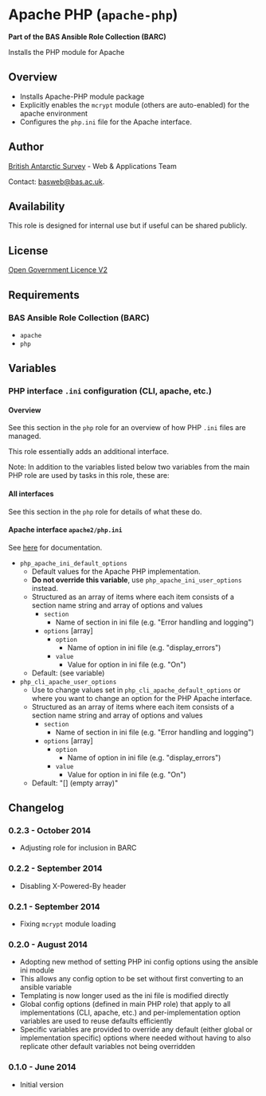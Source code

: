 # Apache PHP (`apache-php`)

**Part of the BAS Ansible Role Collection (BARC)**

Installs the PHP module for Apache

## Overview

* Installs Apache-PHP module package
* Explicitly enables the `mcrypt` module (others are auto-enabled) for the apache environment
* Configures the `php.ini` file for the Apache interface.

## Author

[British Antarctic Survey](http://www.antarctica.ac.uk) - Web & Applications Team

Contact: [basweb@bas.ac.uk](mailto:basweb@bas.ac.uk).

## Availability

This role is designed for internal use but if useful can be shared publicly.

## License

[Open Government Licence V2](https://www.nationalarchives.gov.uk/doc/open-government-licence/version/2/)

## Requirements

### BAS Ansible Role Collection (BARC)

* `apache`
* `php`

## Variables

### PHP interface `.ini` configuration (CLI, apache, etc.)

#### Overview

See this section in the `php` role for an overview of how PHP `.ini` files are managed.

This role essentially adds an additional interface.

Note: In addition to the variables listed below two variables from the main PHP role are used by tasks in this role, these are:

#### All interfaces

See this section in the `php` role for details of what these do.

#### Apache interface `apache2/php.ini`

See [here](http://php.net/manual/en/ini.php) for documentation.

* `php_apache_ini_default_options`
    * Default values for the Apache PHP implementation.
    * **Do not override this variable**, use `php_apache_ini_user_options` instead.
    * Structured as an array of items where each item consists of a section name string and array of options and values
        * `section`  
            * Name of section in ini file (e.g. "Error handling and logging")
        * `options` [array]
            * `option`
                * Name of option in ini file (e.g. "display_errors") 
            * `value`
                * Value for option in ini file (e.g. "On") 
    * Default: (see variable)
* `php_cli_apache_user_options`
    * Use to change values set in `php_cli_apache_default_options` or where you want to change an option for the PHP Apache interface.
    * Structured as an array of items where each item consists of a section name string and array of options and values
        * `section`  
            * Name of section in ini file (e.g. "Error handling and logging")
        * `options` [array]
            * `option`
                * Name of option in ini file (e.g. "display_errors") 
            * `value`
                * Value for option in ini file (e.g. "On")
    * Default: "[]  (empty array)" 

## Changelog

### 0.2.3 - October 2014

* Adjusting role for inclusion in BARC

### 0.2.2 - September 2014

* Disabling X-Powered-By header

### 0.2.1 - September 2014

* Fixing `mcrypt` module loading

### 0.2.0 - August 2014

* Adopting new method of setting PHP ini config options using the ansible ini module
* This allows any config option to be set without first converting to an ansible variable
* Templating is now longer used as the ini file is modified directly
* Global config options (defined in main PHP role) that apply to all implementations (CLI, apache, etc.) and per-implementation option variables are used to reuse defaults efficiently
* Specific variables are provided to override any default (either global or implementation specific) options where needed without having to also replicate other default variables not being overridden

### 0.1.0 - June 2014

* Initial version
